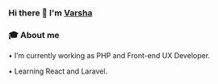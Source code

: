 ### Hi there 👋 I'm <a href="https://www.linkedin.com/in/varshaghanghas/">Varsha</a>

### 🎓 About me

• I’m currently working as PHP and Front-end UX Developer.

• Learning React and Laravel.

<!--
**varshaghanghas/varshaghanghas** is a ✨ _special_ ✨ repository because its `README.md` (this file) appears on your GitHub profile.

Here are some ideas to get you started:

- 🔭 I’m currently working on ...
- 🌱 I’m currently learning ...
- 👯 I’m looking to collaborate on ...
- 🤔 I’m looking for help with ...
- 💬 Ask me about ...
- 📫 How to reach me: ...
- 😄 Pronouns: ...
- ⚡ Fun fact: ...
-->
